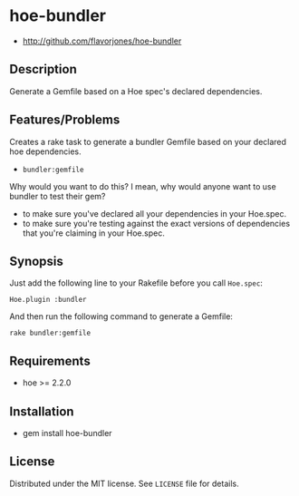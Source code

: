 # hoe-bundler

* http://github.com/flavorjones/hoe-bundler


## Description

Generate a Gemfile based on a Hoe spec's declared dependencies.


## Features/Problems

Creates a rake task to generate a bundler Gemfile based on your declared hoe dependencies.

* `bundler:gemfile`

Why would you want to do this? I mean, why would anyone want to use bundler to test their gem?

* to make sure you've declared all your dependencies in your Hoe.spec.
* to make sure you're testing against the exact versions of dependencies that you're claiming in your Hoe.spec.


## Synopsis

Just add the following line to your Rakefile before you call `Hoe.spec`:

    Hoe.plugin :bundler

And then run the following command to generate a Gemfile:

    rake bundler:gemfile


## Requirements

* hoe >= 2.2.0


## Installation

* gem install hoe-bundler


## License

Distributed under the MIT license. See `LICENSE` file for details.
